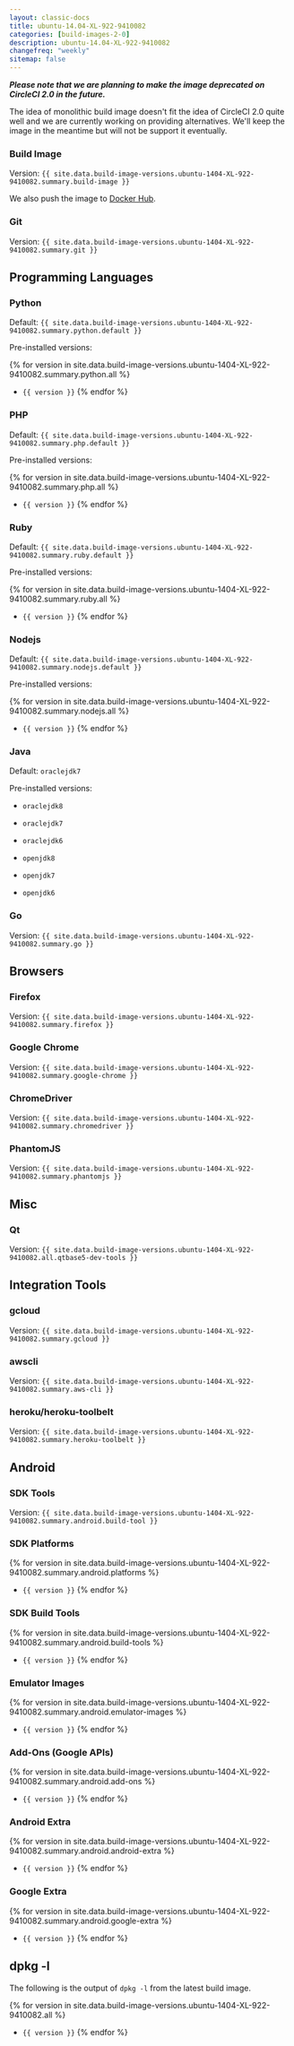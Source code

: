 ```yaml
---
layout: classic-docs
title: ubuntu-14.04-XL-922-9410082
categories: [build-images-2-0]
description: ubuntu-14.04-XL-922-9410082
changefreq: "weekly"
sitemap: false
---
```


***Please note that we are planning to make the image deprecated on CircleCI 2.0 in the future.***

The idea of monolithic build image doesn't fit the idea of CircleCI 2.0 quite well and we are currently
working on providing alternatives. We'll keep the image in the meantime but will not be support it eventually.

### Build Image

Version: `{{ site.data.build-image-versions.ubuntu-1404-XL-922-9410082.summary.build-image }}`

We also push the image to [Docker Hub](https://hub.docker.com/r/circleci/build-image/tags/).

### Git

Version: `{{ site.data.build-image-versions.ubuntu-1404-XL-922-9410082.summary.git }}`

## Programming Languages

### Python

Default: `{{ site.data.build-image-versions.ubuntu-1404-XL-922-9410082.summary.python.default }}`

Pre-installed versions:

{% for version in site.data.build-image-versions.ubuntu-1404-XL-922-9410082.summary.python.all %}
- `{{ version }}`
{% endfor %}

### PHP

Default: `{{ site.data.build-image-versions.ubuntu-1404-XL-922-9410082.summary.php.default }}`

Pre-installed versions:

{% for version in site.data.build-image-versions.ubuntu-1404-XL-922-9410082.summary.php.all %}
- `{{ version }}`
{% endfor %}

### Ruby

Default: `{{ site.data.build-image-versions.ubuntu-1404-XL-922-9410082.summary.ruby.default }}`

Pre-installed versions:

{% for version in site.data.build-image-versions.ubuntu-1404-XL-922-9410082.summary.ruby.all %}
- `{{ version }}`
{% endfor %}

### Nodejs

Default: `{{ site.data.build-image-versions.ubuntu-1404-XL-922-9410082.summary.nodejs.default }}`

Pre-installed versions:

{% for version in site.data.build-image-versions.ubuntu-1404-XL-922-9410082.summary.nodejs.all %}
- `{{ version }}`
{% endfor %}

<!--
Kludge ahead! circle.yml expects abbreviated version name e.g. openjdk8 but
the actual name on build image is different e.g. openjdk-8-jre.
Since there is no reliable way to map the name that circle.yml expects and the name
actually installed correctly, we hardcode versions here.
-->

### Java

Default: `oraclejdk7`

Pre-installed versions:

- `oraclejdk8`

- `oraclejdk7`

- `oraclejdk6`

- `openjdk8`

- `openjdk7`

- `openjdk6`

### Go

Version: `{{ site.data.build-image-versions.ubuntu-1404-XL-922-9410082.summary.go }}`

## Browsers

### Firefox

Version: `{{ site.data.build-image-versions.ubuntu-1404-XL-922-9410082.summary.firefox }}`

### Google Chrome

Version: `{{ site.data.build-image-versions.ubuntu-1404-XL-922-9410082.summary.google-chrome }}`

### ChromeDriver

Version: `{{ site.data.build-image-versions.ubuntu-1404-XL-922-9410082.summary.chromedriver }}`

### PhantomJS

Version: `{{ site.data.build-image-versions.ubuntu-1404-XL-922-9410082.summary.phantomjs }}`

## Misc

### Qt

Version: `{{ site.data.build-image-versions.ubuntu-1404-XL-922-9410082.all.qtbase5-dev-tools }}`

## Integration Tools

### gcloud

Version: `{{ site.data.build-image-versions.ubuntu-1404-XL-922-9410082.summary.gcloud }}`

### awscli

Version: `{{ site.data.build-image-versions.ubuntu-1404-XL-922-9410082.summary.aws-cli }}`

### heroku/heroku-toolbelt

Version: `{{ site.data.build-image-versions.ubuntu-1404-XL-922-9410082.summary.heroku-toolbelt }}`

## Android

### SDK Tools

Version: `{{ site.data.build-image-versions.ubuntu-1404-XL-922-9410082.summary.android.build-tool }}`

### SDK Platforms

{% for version in site.data.build-image-versions.ubuntu-1404-XL-922-9410082.summary.android.platforms %}
- `{{ version }}`
{% endfor %}

### SDK Build Tools

{% for version in site.data.build-image-versions.ubuntu-1404-XL-922-9410082.summary.android.build-tools %}
- `{{ version }}`
{% endfor %}

### Emulator Images

{% for version in site.data.build-image-versions.ubuntu-1404-XL-922-9410082.summary.android.emulator-images %}
- `{{ version }}`
{% endfor %}

### Add-Ons (Google APIs)

{% for version in site.data.build-image-versions.ubuntu-1404-XL-922-9410082.summary.android.add-ons %}
- `{{ version }}`
{% endfor %}

### Android Extra

{% for version in site.data.build-image-versions.ubuntu-1404-XL-922-9410082.summary.android.android-extra %}
- `{{ version }}`
{% endfor %}

### Google Extra

{% for version in site.data.build-image-versions.ubuntu-1404-XL-922-9410082.summary.android.google-extra %}
- `{{ version }}`
{% endfor %}

## dpkg -l

The following is the output of `dpkg -l` from the latest build image.

{% for version in site.data.build-image-versions.ubuntu-1404-XL-922-9410082.all %}
- `{{ version }}`
{% endfor %}
